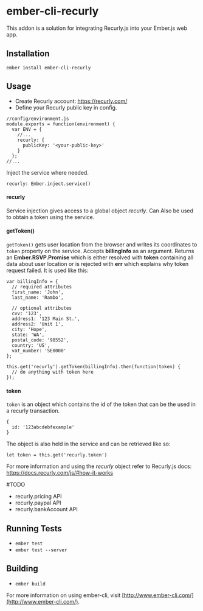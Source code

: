 # ember-cli-recurly

This addon is a solution for integrating Recurly.js into your Ember.js web app.

## Installation

```
ember install ember-cli-recurly
```

## Usage
* Create Recurly account: https://recurly.com/
* Define your Recurly public key in config.
```
//config/environment.js
module.exports = function(environment) {
  var ENV = {
    //...
    recurly: {
      publicKey: '<your-public-key>'
    }
  };
//...
```
Inject the service where needed.
```
recurly: Ember.inject.service()
```
#### recurly
Service injection gives access to a global object _recurly_. Can Also be used to obtain a token using the service.

#### getToken()
`getToken()` gets user location from the browser and writes its coordinates to `token` property on the service. Accepts __billingInfo__ as an argument. Returns an __Ember.RSVP.Promise__ which is either resolved with __token__ containing all data about user location or is rejected with __err__ which explains why token request failed.
It is used like this:
```
var billingInfo = {
  // required attributes
  first_name: 'John',
  last_name: 'Rambo',

  // optional attributes
  cvv: '123',
  address1: '123 Main St.',
  address2: 'Unit 1',
  city: 'Hope',
  state: 'WA',
  postal_code: '98552',
  country: 'US',
  vat_number: 'SE0000'
};

this.get('recurly').getToken(billingInfo).then(function(token) {
  // do anything with token here
});
```

#### token
`token` is an object which contains the id of the token that can be the used in a recurly transaction.
```
{
  id: '123abcdebfexample'
}
```
The object is also held in the service and can be retrieved like so:
```
let token = this.get('recurly.token')
```

For more information and using the _recurly_ object refer to Recurly.js docs: https://docs.recurly.com/js/#how-it-works

#TODO
* recurly.pricing API
* recurly.paypal API
* recurly.bankAccount API 

## Running Tests

* `ember test`
* `ember test --server`

## Building

* `ember build`

For more information on using ember-cli, visit [http://www.ember-cli.com/](http://www.ember-cli.com/).
